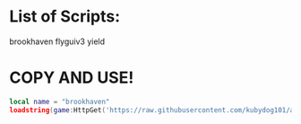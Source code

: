 # List of Scripts:
brookhaven
flyguiv3
yield

# COPY AND USE!

```lua
local name = "brookhaven"
loadstring(game:HttpGet('https://raw.githubusercontent.com/kubydog101/all-scripts/refs/heads/main/'..name..'.lua',true))()
```

